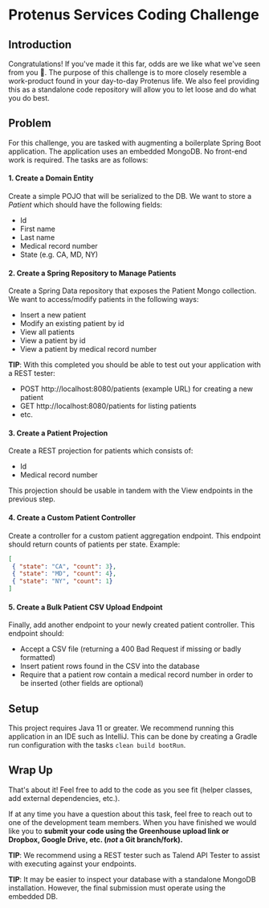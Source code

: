 # Protenus Services Coding Challenge

## Introduction

Congratulations! If you've made it this far, odds are we like what we've seen from you :muscle:. The purpose of this 
challenge is to more closely resemble a work-product found in your day-to-day Protenus life. We also feel providing this
as a standalone code repository will allow you to let loose and do what you do best. 

## Problem
For this challenge, you are tasked with augmenting a boilerplate Spring Boot application. The application uses an
embedded MongoDB. No front-end work is required. The tasks are as follows:

#### 1. Create a Domain Entity
Create a simple POJO that will be serialized to the DB. We want to store a *Patient* which should have the following
fields:

 * Id
 * First name
 * Last name
 * Medical record number
 * State (e.g. CA, MD, NY)
 
#### 2. Create a Spring Repository to Manage Patients
Create a Spring Data repository that exposes the Patient Mongo collection. We want to access/modify patients in the
following ways:

 * Insert a new patient
 * Modify an existing patient by id
 * View all patients
 * View a patient by id
 * View a patient by medical record number
 
**TIP**: With this completed you should be able to test out your application with a REST tester:

 * POST http://localhost:8080/patients (example URL) for creating a new patient
 * GET  http://localhost:8080/patients for listing patients
 * etc.
 
#### 3. Create a Patient Projection
Create a REST projection for patients which consists of:

 * Id
 * Medical record number
 
This projection should be usable in tandem with the View endpoints in the previous step.

#### 4. Create a Custom Patient Controller
Create a controller for a custom patient aggregation endpoint. This endpoint should return counts of patients per state.
Example:

```json
[
 { "state": "CA", "count": 3},
 { "state": "MD", "count": 4},
 { "state": "NY", "count": 1}
]
``` 

#### 5. Create a Bulk Patient CSV Upload Endpoint
Finally, add another endpoint to your newly created patient controller. This endpoint should:

 * Accept a CSV file (returning a 400 Bad Request if missing or badly formatted)
 * Insert patient rows found in the CSV into the database
 * Require that a patient row contain a medical record number in order to be inserted (other fields are optional)

## Setup

This project requires Java 11 or greater. We recommend running this application in an IDE such as IntelliJ. This can be
done by creating a Gradle run configuration with the tasks `clean build bootRun`.

## Wrap Up

That's about it! Feel free to add to the code as you see fit (helper classes, add external dependencies, etc.). 

If at any time you have a question about this task, feel free to reach out to one of the development team members. When
you have finished we would like you to **submit your code using the Greenhouse upload link or Dropbox, Google Drive,
etc. (*not* a Git branch/fork).**

**TIP**: We recommend using a REST tester such as Talend API Tester to assist with executing against your endpoints.

**TIP**: It may be easier to inspect your database with a standalone MongoDB installation. However, the final submission
must operate using the embedded DB.